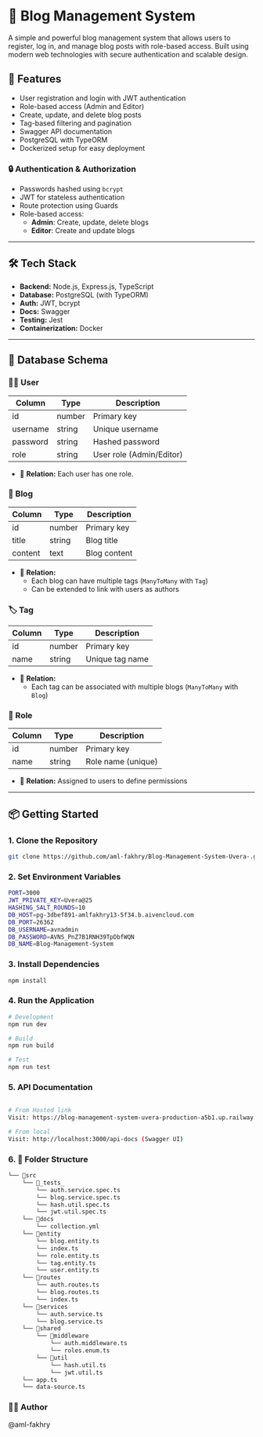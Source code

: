 # 📝 Blog Management System

A simple and powerful blog management system that allows users to register, log in, and manage blog posts with role-based access. Built using modern web technologies with secure authentication and scalable design.

## 🚀 Features

- User registration and login with JWT authentication
- Role-based access (Admin and Editor)
- Create, update, and delete blog posts
- Tag-based filtering and pagination
- Swagger API documentation
- PostgreSQL with TypeORM
- Dockerized setup for easy deployment

### 🔒 Authentication & Authorization

- Passwords hashed using `bcrypt`
- JWT for stateless authentication
- Route protection using Guards
- Role-based access:
  - **Admin**: Create, update, delete blogs
  - **Editor**: Create and update blogs

---

## 🛠️ Tech Stack

- **Backend:** Node.js, Express.js, TypeScript
- **Database:** PostgreSQL (with TypeORM)
- **Auth:** JWT, bcrypt
- **Docs:** Swagger
- **Testing:** Jest
- **Containerization:** Docker

---

## 🧱 Database Schema

### 🧑‍💼 User

| Column   | Type   | Description              |
| -------- | ------ | ------------------------ |
| id       | number | Primary key              |
| username | string | Unique username          |
| password | string | Hashed password          |
| role     | string | User role (Admin/Editor) |

- 🔐 **Relation:** Each user has one role.

### 📝 Blog

| Column  | Type   | Description  |
| ------- | ------ | ------------ |
| id      | number | Primary key  |
| title   | string | Blog title   |
| content | text   | Blog content |

- 🔗 **Relation:**
  - Each blog can have multiple tags (`ManyToMany` with `Tag`)
  - Can be extended to link with users as authors

### 🏷️ Tag

| Column | Type   | Description     |
| ------ | ------ | --------------- |
| id     | number | Primary key     |
| name   | string | Unique tag name |

- 🔗 **Relation:**
  - Each tag can be associated with multiple blogs (`ManyToMany` with `Blog`)

### 🔐 Role

| Column | Type   | Description        |
| ------ | ------ | ------------------ |
| id     | number | Primary key        |
| name   | string | Role name (unique) |

- 🔗 **Relation:** Assigned to users to define permissions

---

## 📦 Getting Started

### 1. Clone the Repository

```bash
git clone https://github.com/aml-fakhry/Blog-Management-System-Uvera-.git

```

### 2. Set Environment Variables

```bash
PORT=3000
JWT_PRIVATE_KEY=Uvera@25
HASHING_SALT_ROUNDS=10
DB_HOST=pg-3dbef891-amlfakhry13-5f34.b.aivencloud.com
DB_PORT=26362
DB_USERNAME=avnadmin
DB_PASSWORD=AVNS_PnZ7B1RNH39TpDbfWQN
DB_NAME=Blog-Management-System

```

### 3. Install Dependencies

```bash
npm install

```

### 4. Run the Application

```bash
# Development
npm run dev

# Build
npm run build

# Test
npm run test

```

### 5. API Documentation

```bash

# From Hosted link
Visit: https://blog-management-system-uvera-production-a5b1.up.railway.app/api-docs (Swagger UI)

# From local
Visit: http://localhost:3000/api-docs (Swagger UI)

```

### 6. 📂 Folder Structure

```bash
└── 📁src
    └── 📁_tests_
        └── auth.service.spec.ts
        └── blog.service.spec.ts
        └── hash.util.spec.ts
        └── jwt.util.spec.ts
    └── 📁docs
        └── collection.yml
    └── 📁entity
        └── blog.entity.ts
        └── index.ts
        └── role.entity.ts
        └── tag.entity.ts
        └── user.entity.ts
    └── 📁routes
        └── auth.routes.ts
        └── blog.routes.ts
        └── index.ts
    └── 📁services
        └── auth.service.ts
        └── blog.service.ts
    └── 📁shared
        └── 📁middleware
            └── auth.middleware.ts
            └── roles.enum.ts
        └── 📁util
            └── hash.util.ts
            └── jwt.util.ts
    └── app.ts
    └── data-source.ts
```

### 👨‍💻 Author

@aml-fakhry
